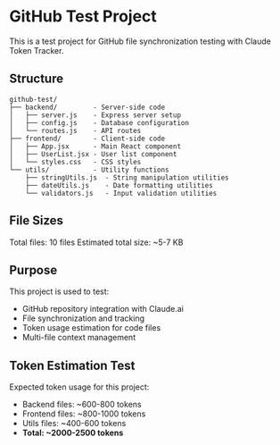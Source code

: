 # GitHub Test Project

This is a test project for GitHub file synchronization testing with Claude Token Tracker.

## Structure

```
github-test/
├── backend/         - Server-side code
│   ├── server.js    - Express server setup
│   ├── config.js    - Database configuration
│   └── routes.js    - API routes
├── frontend/        - Client-side code
│   ├── App.jsx      - Main React component
│   ├── UserList.jsx - User list component
│   └── styles.css   - CSS styles
└── utils/           - Utility functions
    ├── stringUtils.js  - String manipulation utilities
    ├── dateUtils.js    - Date formatting utilities
    └── validators.js   - Input validation utilities
```

## File Sizes

Total files: 10 files
Estimated total size: ~5-7 KB

## Purpose

This project is used to test:
- GitHub repository integration with Claude.ai
- File synchronization and tracking
- Token usage estimation for code files
- Multi-file context management

## Token Estimation Test

Expected token usage for this project:
- Backend files: ~600-800 tokens
- Frontend files: ~800-1000 tokens
- Utils files: ~400-600 tokens
- **Total: ~2000-2500 tokens**
